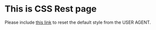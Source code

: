 # This is CSS Rest page

Please include [this link](https://github.com/zhou0244/css-reset/blob/8f880406e747b1dba14539239b26fb164c7c4351/css/css-reset.css#L1-L96) to reset the default style from the USER AGENT.
